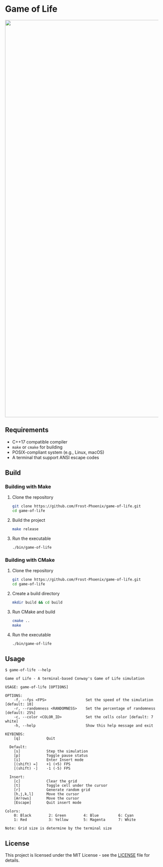 # Game of Life

<p align="center">
    <img src=".github/assets/demo.gif" width="1300" alt="Demo">
</p>

## Requirements

- C++17 compatible compiler
- `make` or `cmake` for building
- POSIX-compliant system (e.g., Linux, macOS)
- A terminal that support ANSI escape codes

## Build

### Building with Make

1. Clone the repository
    ```bash
    git clone https://github.com/Frost-Phoenix/game-of-life.git
    cd game-of-life
    ```
2. Build the project
    ```bash
    make release
    ```
3. Run the executable
    ```bash
    ./bin/game-of-life
    ```

### Building with CMake

1. Clone the repository
    ```bash
    git clone https://github.com/Frost-Phoenix/game-of-life.git
    cd game-of-life
    ```
2. Create a build directory
    ```bash
    mkdir build && cd build
    ```
3. Run CMake and build
    ```bash
    cmake ..
    make
    ```
4. Run the executable
    ```bash
    ./bin/game-of-life
    ```
    
## Usage

```
$ game-of-life --help

Game of Life - A terminal-based Conway's Game of Life simulation

USAGE: game-of-life [OPTIONS]

OPTIONS:
    -f, --fps <FPS>                  Set the speed of the simulation [default: 10]
    -r, --randomness <RANDOMNESS>    Set the percentage of randomness [default: 25%]
    -c, --color <COLOR_ID>           Set the cells color [default: 7 white]
    -h, --help                       Show this help message and exit

KEYBINDS:
    [q]            Quit

  Default:
    [s]            Step the simulation
    [p]            Toggle pause status
    [i]            Enter Insert mode
    [(shift) =]    +1 (+5) FPS
    [(shift) -]    -1 (-5) FPS

  Insert:
    [c]            Clear the grid
    [t]            Toggle cell under the cursor
    [r]            Generate random grid
    [h,j,k,l]      Move the cursor
    [Arrows]       Move the cursor
    [Escape]       Quit insert mode

Colors:
    0: Black        2: Green        4: Blue         6: Cyan
    1: Red          3: Yellow       5: Magenta      7: White

Note: Grid size is determine by the terminal size
```

## License

This project is licensed under the MIT License - see the [LICENSE](LICENSE) file for details.